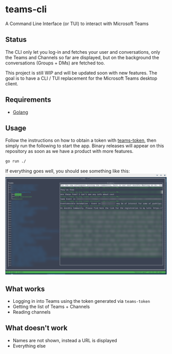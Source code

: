 # teams-cli

A Command Line Interface (or TUI) to interact with Microsoft Teams

## Status

The CLI only let you log-in and fetches your user and conversations,
only the Teams and Channels so far are displayed, but on the background the
conversations (Groups + DMs) are fetched too.
  
This project is still WIP and will be updated soon with new features. The goal is to
have a CLI / TUI replacement for the Microsoft Teams desktop client.

## Requirements

- [Golang](https://golang.org/)

## Usage

Follow the instructions on how to obtain a token with [teams-token](https://github.com/fossteams/teams-token),
then simply run the following to start the app. Binary releases will appear on this repository as soon as
we have a product with more features.

```bash
go run ./
```

If everything goes well, you should see something like this:
![Teams CLI example](./docs/screenshots/2021-04-10.png)

## What works

- Logging in into Teams using the token generated via `teams-token`
- Getting the list of Teams + Channels
- Reading channels

## What doesn't work

- Names are not shown, instead a URL is displayed
- Everything else
